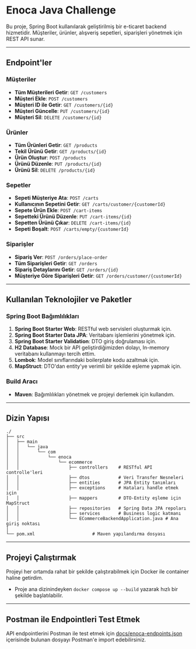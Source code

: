 # Enoca Java Challenge

Bu proje, Spring Boot kullanılarak geliştirilmiş bir e-ticaret backend hizmetidir. Müşteriler, ürünler, alışveriş sepetleri, siparişleri yönetmek için REST API sunar.

---

## Endpoint'ler

### Müşteriler
- **Tüm Müşterileri Getir**: `GET /customers`
- **Müşteri Ekle**: `POST /customers`
- **Müşteri ID ile Getir**: `GET /customers/{id}`
- **Müşteri Güncelle**: `PUT /customers/{id}`
- **Müşteri Sil**: `DELETE /customers/{id}`

### Ürünler
- **Tüm Ürünleri Getir**: `GET /products`
- **Tekil Ürünü Getir**: `GET /products/{id}`
- **Ürün Oluştur**: `POST /products`
- **Ürünü Düzenle**: `PUT /products/{id}`
- **Ürünü Sil**: `DELETE /products/{id}`

### Sepetler
- **Sepeti Müşteriye Ata**: `POST /carts`
- **Kullanıcının Sepetini Getir**: `GET /carts/customer/{customerId}`
- **Sepete Ürün Ekle**: `POST /cart-items`
- **Sepetteki Ürünü Düzenle**: `PUT /cart-items/{id}`
- **Sepetten Ürünü Çıkar**: `DELETE /cart-items/{id}`
- **Sepeti Boşalt**: `POST /carts/empty/{customerId}`

### Siparişler
- **Sipariş Ver**: `POST /orders/place-order`
- **Tüm Siparişleri Getir**: `GET /orders`
- **Sipariş Detaylarını Getir**: `GET /orders/{id}`
- **Müşteriye Göre Siparişleri Getir**: `GET /orders/customer/{customerId}`

---

## Kullanılan Teknolojiler ve Paketler

### Spring Boot Bağımlılıkları
1. **Spring Boot Starter Web**: RESTful web servisleri oluşturmak için.
2. **Spring Boot Starter Data JPA**: Veritabanı işlemlerini yönetmek için.
3. **Spring Boot Starter Validation**: DTO giriş doğrulaması için.
4. **H2 Database**: Mock bir API geliştirdiğimizden dolayı, In-memory veritabanı kullanmayı tercih ettim.
5. **Lombok**: Model sınıflarındaki  boilerplate kodu azaltmak için.
6. **MapStruct**: DTO'dan entity'ye verimli bir şekilde eşleme yapmak için.

### Build Aracı
- **Maven**: Bağımlılıkları yönetmek ve projeyi derlemek için kullandım.

---

## Dizin Yapısı

```plaintext
./
├── src
│   ├── main
│   │   └── java
│   │       └── com
│   │           └── enoca
│   │               └── ecommerce
│   │                   ├── controllers    # RESTful API controlle'leri
│   │                   ├── dtos           # Veri Transfer Nesneleri
│   │                   ├── entities       # JPA Entity tanımları
│   │                   ├── exceptions     # Hataları handle etmek için
│   │                   ├── mappers        # DTO-Entity eşleme için MapStruct
│   │                   ├── repositories   # Spring Data JPA repoları
│   │                   ├── services       # Business logic katmanı
│   │                   └── ECommerceBackendApplication.java # Ana giriş noktası
│ 
└── pom.xml                      # Maven yapılandırma dosyası
```

---

## Projeyi Çalıştırmak

Projeyi her ortamda rahat bir şekilde çalıştırabilmek için Docker ile container haline getirdim.
- Proje ana dizinindeyken `docker compose up --build` yazarak hızlı bir şekilde başlatılabilir.

---

## Postman ile Endpointleri Test Etmek

API endpointlerini Postman ile test etmek için [docs/enoca-endpoints.json](https://github.com/ardaaltinors/enoca-task/blob/master/docs/enoca-endpoints.json) içerisinde bulunan dosyayı Postman'e import edebilirsiniz.